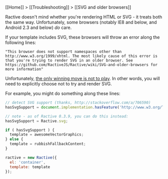 [[Home]] > [[Troubleshooting]] > [[SVG and older browsers]]

Ractive doesn't mind whether you're rendering HTML or SVG - it treats both the same way. Unfortunately, some browsers (notably IE8 and below, and Android 2.3 and below) *do* care.

If your template includes SVG, these browsers will throw an error along the following lines:

```
"This browser does not support namespaces other than http://www.w3.org/1999/xhtml. The most likely cause of this error is that you're trying to render SVG in an older browser. See https://github.com/RactiveJS/Ractive/wiki/SVG-and-older-browsers for more information"
```

Unfortunately, [the only winning move is not to play](http://xkcd.com/601/). In other words, you will need to explicitly choose not to try and render SVG.

For example, you might do something along these lines:

```js
// detect SVG support (thanks, http://stackoverflow.com/a/706590)
hasSvgSupport = document.implementation.hasFeature('http://www.w3.org/TR/SVG11/feature#BasicStructure', '1.1');

// note - as of Ractive 0.3.9, you can do this instead:
hasSvgSupport = Ractive.svg;

if ( hasSvgSupport ) {
  template = awesomeVectorGraphics;
} else {
  template = rubbishFallbackContent;
}

ractive = new Ractive({
  el: 'container',
  template: template
});
```